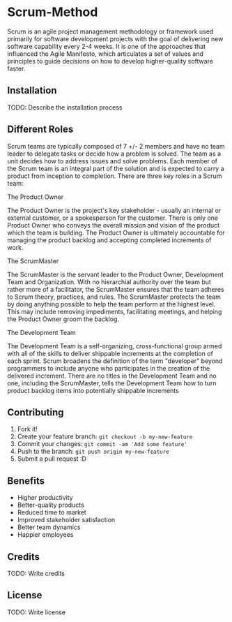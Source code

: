 # Scrum-Method

Scrum is an agile project management methodology or framework used primarily for software development projects with the goal of delivering new software capability every 2-4 weeks. It is one of the approaches that influenced the Agile Manifesto, which articulates a set of values and principles to guide decisions on how to develop higher-quality software faster.

## Installation

TODO: Describe the installation process

## Different Roles

Scrum teams are typically composed of 7 +/- 2 members and have no team leader to delegate tasks or decide how a problem is solved. The team as a unit decides how to address issues and solve problems. Each member of the Scrum team is an integral part of the solution and is expected to carry a product from inception to completion. There are three key roles in a Scrum team:

The Product Owner

The Product Owner is the project's key stakeholder - usually an internal or external customer, or a spokesperson for the customer. There is only one Product Owner who conveys the overall mission and vision of the product which the team is building. The Product Owner is ultimately accountable for managing the product backlog and accepting completed increments of work.

The ScrumMaster

The ScrumMaster is the servant leader to the Product Owner, Development Team and Organization. With no hierarchial authority over the team but rather more of a facilitator, the ScrumMaster ensures that the team adheres to Scrum theory, practices, and rules. The ScrumMaster protects the team by doing anything possible to help the team perform at the highest level. This may include removing impediments, facilitating meetings, and helping the Product Owner groom the backlog.

The Development Team

The Development Team is a self-organizing, cross-functional group armed with all of the skills to deliver shippable increments at the completion of each sprint. Scrum broadens the definition of the term "developer" beyond programmers to include anyone who participates in the creation of the delivered increment. There are no titles in the Development Team and no one, including the ScrumMaster, tells the Development Team how to turn product backlog items into potentially shippable increments

## Contributing

1. Fork it!
2. Create your feature branch: `git checkout -b my-new-feature`
3. Commit your changes: `git commit -am 'Add some feature'`
4. Push to the branch: `git push origin my-new-feature`
5. Submit a pull request :D

## Benefits

- Higher productivity
- Better-quality products
- Reduced time to market
- Improved stakeholder satisfaction
- Better team dynamics
- Happier employees

## Credits

TODO: Write credits

## License

TODO: Write license
